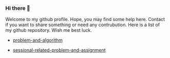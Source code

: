 ### Hi there 👋 
Welcome to my github profile. Hope, you may find some help here. Contact if you want to share something or need any contrubution. Here is a list of my github repository. Wish me best luck. 

- [problem-and-algorithm](https://github.com/nishan-paul-2022/problem-and-algorithm)

- [sessional-related-problem-and-assignment](https://github.com/nishan-paul-2022/sessional-related-problem-and-assignment)
